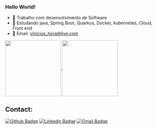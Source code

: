 ### Hello World!


- 🔭 Trabalho com desenvolvimento de Software
- 🌱 Estudando java, Spring Boot, Quarkus, Docker, kubernetes, Cloud, Front end
- 💬 Email: vinicius_hora@live.com

<div>

  <a href="https://github.com/vinicius-hora/">
    <img height="180em" align="center" src="https://github-readme-stats.vercel.app/api?username=vinicius-hora&show_icons=true&theme=dark&count_private=true" />
  </a>
   <a href="https://github.com/vinicius-hora/">
    <img height="180em" align="center" src="https://github-readme-stats.vercel.app/api/top-langs/?username=vinicius-hora&layout=compact&theme=dark&langs_count=8" />
  </a>
</div>

## Contact:
[![Github Badge](https://img.shields.io/badge/GitHub-100000?style=for-the-badge&logo=github&logoColor=white)](https://github.com/vinicius-hora)
[![Linkedin Badge](https://img.shields.io/badge/LinkedIn-0077B5?style=for-the-badge&logo=linkedin&logoColor=white)](https://www.linkedin.com/in/vinicius-bastos-208ab7189/)
[![Gmail Badge](https://img.shields.io/badge/Gmail-D14836?style=for-the-badge&logo=gmail&logoColor=white)](mailto:vinicius_hora@live.com)




